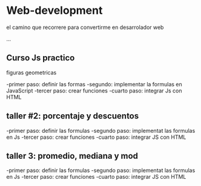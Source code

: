# Web-development
el camino que recorrere para convertirme en desarrolador web 

...
## Curso Js practico 

figuras geometricas 

-primer paso: definir las formas 
-segundo: implementar la formulas en JavaScript 
-tercer paso: crear funciones 
-cuarto paso: integrar Js con HTML

## taller #2: porcentaje y descuentos

-primer paso: definir las formulas
-segundo paso: implementat las formulas en Js
-tercer paso: crear funciones 
-cuarto paso: integrar JS con HTML

## taller 3: promedio, mediana y mod

-primer paso: definir las formulas
-segundo paso: implementat las formulas en Js
-tercer paso: crear funciones 
-cuarto paso: integrar JS con HTML